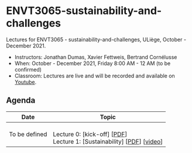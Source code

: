 # ENVT3065-sustainability-and-challenges

Lectures for ENVT3065 - sustainability-and-challenges, ULiège, October - December 2021.

- Instructors: Jonathan Dumas, Xavier Fettweis, Bertrand Cornélusse
- When: October - December 2021, Friday 8:00 AM - 12 AM (to be confirmed)
- Classroom: Lectures are live and will be recorded and available on [Youtube]().

## Agenda

| Date | Topic |
| --- | --- |
| To be defined | <br>Lecture 0: [kick-off] [[PDF](https://github.com/jonathandumas/ENVT3065-sustainability-and-challenges/pdf/ENVT_kick_off.pdf)]<br> Lecture 1: [Sustainability] [[PDF]()] [[video]()]<br>|
